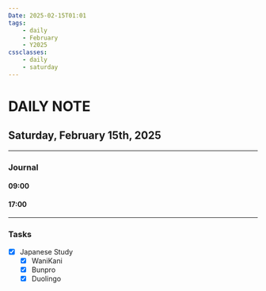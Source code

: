 ```yaml
---
Date: 2025-02-15T01:01
tags:
    - daily
    - February
    - Y2025
cssclasses:
    - daily
    - saturday
---
```

# DAILY NOTE
## Saturday, February 15th, 2025
***
### Journal

#### 09:00

#### 17:00

***
### Tasks
- [x] Japanese Study
    - [x] WaniKani
    - [x] Bunpro
    - [x] Duolingo
